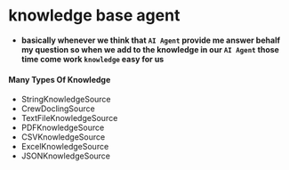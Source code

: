 # knowledge base agent

+ **basically whenever we think that ``AI Agent`` provide me answer behalf my question so when we add to the knowledge in our ``AI Agent`` those time come work ``knowledge`` easy for us**

#### Many Types Of Knowledge
- StringKnowledgeSource
- CrewDoclingSource
- TextFileKnowledgeSource
- PDFKnowledgeSource
- CSVKnowledgeSource
- ExcelKnowledgeSource
- JSONKnowledgeSource